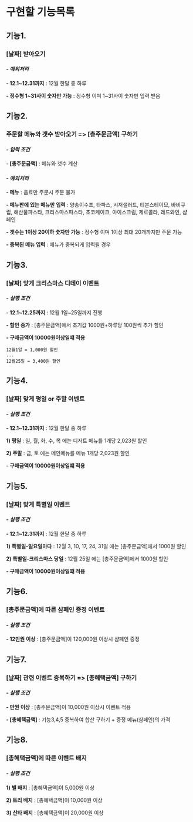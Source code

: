 # 구현할 기능목록

## 기능1.

### [날짜] 받아오기

#### _- 예외처리_

**\- 12.1~12.31까지** : 12월 한달 중 하루

**\- 정수형 1~31사이 숫자만 가능** : 정수형 이며 1~31사이 숫자만 입력 받음

## 기능2.

### 주문할 메뉴와 갯수 받아오기 => [총주문금액] 구하기

#### _- 입력 조건_

**\- [총주문금액]** : 메뉴와 갯수 계산

#### _- 예외처리_

**\- 메뉴** : 음료만 주문시 주문 불가

**\- 메뉴판에 있는 메뉴만 입력** : 양송이수프, 타파스, 시저샐러드, 티본스테이므, 바비큐립, 해산물파스타, 크리스마스파스타, 초코케이크, 아이스크림, 제로콜라, 레드와인, 샴페인

**\- 갯수는 1이상 20이하 숫자만 가능** : 정수형 이며 1이상 최대 20개까지만 주문 가능

**\- 중복된 메뉴 입력** : 메뉴가 중복되게 입력될 경우

## 기능3.

### [날짜] 맞게 크리스마스 디데이 이벤트

#### _- 실행 조건_

**\- 12.1~12.25까지** : 12월 1일~25일까지 진행

**\- 할인 증가** : [총주문금액]에서 초기값 1000원+하루당 100원씩 추가 할인

**\- 구매금액이 10000원이상일떄 적용**

```
12월1일 = 1,000원 할인
...
12월25일 = 3,400원 할인
```

## 기능4.

### [날짜] 맞게 평일 or 주말 이벤트

#### _- 실행 조건_

**\- 12.1~12.31까지** : 12월 한달 중 하루

**1\) 평일** : 일, 월, 화, 수, 목 에는 디저트 메뉴를 1개당 2,023원 할인

**2\) 주말** : 금, 토 에는 메인메뉴를 메뉴 1개당 2,023원 할인

**\- 구매금액이 10000원이상일떄 적용**

## 기능5.

### [날짜] 맞게 특별일 이벤트

#### _- 실행 조건_

**\- 12.1~12.31까지** : 12월 한달 중 하루

**1\) 특별일-일요일마다** : 12월 3, 10, 17, 24, 31일 에는 [총주문금액]에서 1000원 할인

**2\) 특별일-크리스마스 당일** : 12월 25일 에는 [총주문금액]에서 1000원 할인

**\- 구매금액이 10000원이상일떄 적용**

## 기능6.

### [총주문금액]에 따른 샴페인 증정 이벤트

#### _- 실행 조건_

**\- 12만원 이상** : [총주문금액]이 120,000원 이상시 샴페인 증정

## 기능7.

### [날짜] 관련 이벤트 중복하기 => [총혜택금액] 구하기

#### _- 실행 조건_

**\- 만원 이상** : [총주문금액]이 10,000원 이상시 이벤트 적용

**\- [총혜택금액]** : 기능3,4,5 중복하여 합산 구하기 + 증정 메뉴(샴페인)의 가격

## 기능8.

### [총혜택금액]에 따른 이벤트 배지

#### _- 실행 조건_

**1\) 별 배지** : [총혜택금액]이 5,000원 이상

**2\) 트리 배지** : [총혜택금액]이 10,000원 이상

**3\) 산타 배지** : [총혜택금액]이 20,000원 이상
